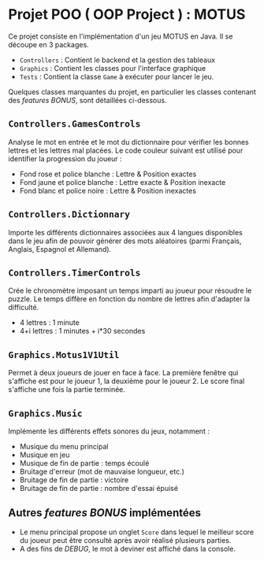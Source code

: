 # Projet POO ( OOP Project ) : MOTUS

Ce projet consiste en l'implémentation d'un jeu MOTUS en Java. Il se découpe en 3 packages.

- `Controllers` : Contient le backend et la gestion des tableaux
- `Graphics` : Contient les classes pour l'interface graphique
- `Tests` : Contient la classe `Game` à exécuter pour lancer le jeu.

Quelques classes marquantes du projet, en particulier les classes contenant des *features BONUS*, sont détaillées ci-dessous.

## `Controllers.GamesControls`

Analyse le mot en entrée et le mot du dictionnaire pour vérifier les bonnes lettres et les lettres mal placées. Le code couleur suivant est utilisé pour identifier la progression du joueur :
- Fond rose et police blanche : Lettre & Position exactes
- Fond jaune et police blanche : Lettre exacte & Position inexacte
- Fond blanc et police noire : Lettre & Position inexactes

## `Controllers.Dictionnary`

Importe les différents dictionnaires associées aux 4 langues disponibles dans le jeu afin de pouvoir générer des mots aléatoires (parmi Français, Anglais, Espagnol et Allemand).

## `Controllers.TimerControls`

Crée le chronomètre imposant un temps imparti au joueur pour résoudre le puzzle. Le temps diffère en fonction du nombre de lettres afin d'adapter la difficulté.

- 4 lettres : 1 minute
- 4+i lettres : 1 minutes + i*30 secondes

## `Graphics.Motus1V1Util`

Permet à deux joueurs de jouer en face à face. La première fenêtre qui s'affiche est pour le joueur 1, la deuxième pour le joueur 2. Le score final s'affiche une fois la partie terminée.

## `Graphics.Music`

Implémente les différents effets sonores du jeux, notamment :
- Musique du menu principal
- Musique en jeu
- Musique de fin de partie : temps écoulé
- Bruitage d'erreur (mot de mauvaise longueur, etc.)
- Bruitage de fin de partie : victoire
- Bruitage de fin de partie : nombre d'essai épuisé

## Autres *features BONUS* implémentées

- Le menu principal propose un onglet `Score` dans lequel le meilleur score du joueur peut être consulté après avoir réalisé plusieurs parties.
- A des fins de *DEBUG*, le mot à deviner est affiché dans la console.
